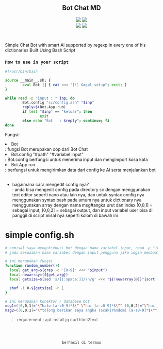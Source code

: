 <h2 align="center">Bot Chat MD</h2>
<p align="center">
  <img src="https://img.shields.io/static/v1?label=language&message=Bourne+Again+Shell&color=green&logo=nano">
  <img src="https://img.shields.io/static/v1?label=Framework&message=Bash+ID&color=green&logo=reddit"><br>
  <img src="https://img.shields.io/github/forks/Bayu12345677/ChatTerm?logo=git&style=social">
  <img src="https://img.shields.io/github/license/Bayu12345677/Bot-ChatMd?color=green&logo=apache&style=flat-square">
</p>

<br>

Simple Chat Bot with smart Ai supported by regexp in every one of his dictionaries Built Using Bash Script

### `How to use in your script`

```bash
#!/usr/bin/bash

source __main__.sh; {
        eval Bot || { cat <<< "[!] Gagal setup"; exit; }
}

while read -p "input : " inp; do
        Bot.config "sc/config.ash" "$inp"
        reply=$(Bot.App.run)
        if test "$inp" == "keluar"; then
                exit
        else echo "Bot   : $reply"; continue; fi
done
```

<p>Fungsi:</p>
<p align="center">
  <li>Bot</li>
    <div>: fungsi Bot merupakan oop dari Bot Chat</div>
  <li>Bot.config "#path" "#variabel input"</li>
    <div>: Bot.config berfungsi untuk menerima input dan mengimport kosa kata</div>
  <li>Bot.App.run</li>
    <div>: berfungsi untuk mengirimkan data dari config ke Ai serta menjalankan bot</div><br>
</p>

- bagaimana cara mengedit config nya?<br>
  : anda bisa mengedit config pada directory sc dengan menggunakan text editor seperti nano atau lain nya, dan untuk syntax config nya menggunakan syntax bash pada umum nya
  untuk dictionary nya menggunakan array dengan nama msg#angka urut dan index [0,0,1] = sebagai input, [0,0,2] = sebagai output, dan input variabel user bisa di panggil di script misal nya seperti kolom di bawah ini
  <br>
# simple config.sh
```bash
# semisal saya mengeksekusi bot dengan nama variabel input, read -p "input : " input
# jadi sesuaikan nama variabel dengan input pengguna jika ingin membuat fitur seperti di bawah ini

# ini merupakan fungsi
function random_number(){
  local get_arg=$(grep -o '[0-9]' <<< "$input")
  local newarray=(${get_arg})
  local getsize=$(sed 's/[[:space:]]/\n/g' <<< "${!newarray[@]}"|sort -nr|head -1)

  shuf -i 0-${getsize} -n 1
}

# ini merupakan konektor / database bot
msg1=([0,0,1]="\"halo [a-z0-9]*$\" \"hai [a-z0-9]*$\"" [0,0,2]="\"hai juga\" \"halo juga\"")
msg2=([0,0,1]="\"tolong berikan saya angka (acak|random) [a-z0-9]*$\"" [0,0,2]="\"$(random_number)\"")
```

> requirement : apt install jq curl html2text
<br>
<br>
<code><p align="center">berhasil di termux</p></code>
